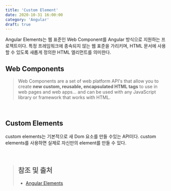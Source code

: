 ```yaml
---
title: 'Custom Element'
date: 2020-10-31 16:00:00
category: 'Angular'
draft: true
---
```


Angular Elements는 웹 표준인 Web Component를 Angular 방식으로 지원하는 프로젝트이다. 특정 프레임워크에 종속되지 않는 웹 표준을 가리키며, HTML 문서에 사용할 수 있도록 새롭게 정의한 HTML 엘리먼트를 의미한다.



## Web Components

> Web Components are a set of web platform API's that allow you to create **new custom, reusable, encapsulated HTML tags** to use in web pages and web apps... and can be used with any JavaScript library or framework that works with HTML.

<br>

## Custom Elements

custom elements는 기본적으로 새 Dom 요소를 만들 수있는 API이다. custom elements를 사용하면 실제로 자신만의 element를 만들 수 있다.

<br>

> ## 참조 및 출처
>
> - [Angular Elements](https://angular.kr/guide/elements)

